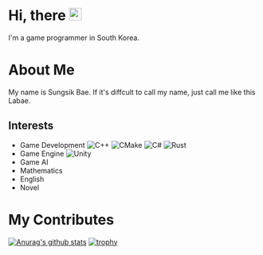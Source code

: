 # Hi, there <img src="https://media.giphy.com/media/hvRJCLFzcasrR4ia7z/giphy.gif" width="25px">


I'm a game programmer in South Korea. 


# About Me

My name is Sungsik Bae. If it's diffcult to call my name, just call me like this Labae.

## Interests
- Game Development 
 ![C++](https://img.shields.io/badge/c++-%2300599C.svg?style=for-the-badge&logo=c%2B%2B&logoColor=white) ![CMake](https://img.shields.io/badge/CMake-%23008FBA.svg?style=for-the-badge&logo=cmake&logoColor=white) ![C#](https://img.shields.io/badge/c%23-%23239120.svg?style=for-the-badge&logo=c-sharp&logoColor=white) ![Rust](https://img.shields.io/badge/rust-%23000000.svg?style=for-the-badge&logo=rust&logoColor=white)  
- Game Engine
![Unity](https://img.shields.io/badge/unity-%23000000.svg?style=for-the-badge&logo=unity&logoColor=white)
- Game AI
- Mathematics
- English
- Novel


# My Contributes

 [![Anurag's github stats](https://github-readme-stats.vercel.app/api?username=Labae)](https://github.com/anuraghazra/github-readme-stats)
[![trophy](https://github-profile-trophy.vercel.app/?username=Labae&theme=onedark)](https://github.com/ryo-ma/github-profile-trophy)